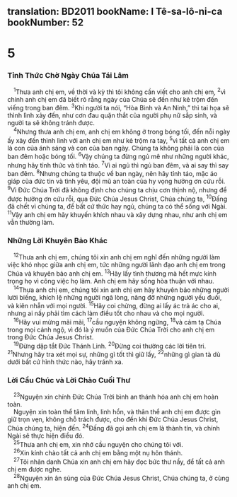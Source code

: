 translation: BD2011
bookName: I Tê-sa-lô-ni-ca 
bookNumber: 52
-------

<div class="title"><h1>5</h1><h3>Tỉnh Thức Chờ Ngày Chúa Tái Lâm</h3></div>
<span class="verse 1te_5_1"> <sup>1</sup>Thưa anh chị em, về thời và kỳ thì tôi không cần viết cho anh chị em, </span>
<span class="verse 1te_5_2"><sup>2</sup>vì chính anh chị em đã biết rõ rằng ngày của Chúa sẽ đến như kẻ trộm đến viếng trong ban đêm. </span>
<span class="verse 1te_5_3"><sup>3</sup>Khi người ta nói, “Hòa Bình và An Ninh,” thì tai họa sẽ thình lình xảy đến, như cơn đau quặn thắt của người phụ nữ sắp sinh, và người ta sẽ không tránh được.<br/></span>
<span class="verse 1te_5_4"> <sup>4</sup>Nhưng thưa anh chị em, anh chị em không ở trong bóng tối, đến nỗi ngày ấy xảy đến thình lình với anh chị em như kẻ trộm ra tay, </span>
<span class="verse 1te_5_5"><sup>5</sup>vì tất cả anh chị em là con của ánh sáng và con của ban ngày. Chúng ta không phải là con của ban đêm hoặc bóng tối. </span>
<span class="verse 1te_5_6"><sup>6</sup>Vậy chúng ta đừng ngủ mê như những người khác, nhưng hãy tỉnh thức và tỉnh táo. </span>
<span class="verse 1te_5_7"><sup>7</sup>Vì ai ngủ thì ngủ ban đêm, và ai say thì say ban đêm. </span>
<span class="verse 1te_5_8"><sup>8</sup>Nhưng chúng ta thuộc về ban ngày, nên hãy tỉnh táo, mặc áo giáp của đức tin và tình yêu, đội mũ an toàn của hy vọng hưởng ơn cứu rỗi. </span>
<span class="verse 1te_5_9"><sup>9</sup>Vì Ðức Chúa Trời đã không định cho chúng ta chịu cơn thịnh nộ, nhưng để được hưởng ơn cứu rỗi, qua Ðức Chúa Jesus Christ, Chúa chúng ta, </span>
<span class="verse 1te_5_10"><sup>10</sup>Ðấng đã chết vì chúng ta, để bất cứ thức hay ngủ, chúng ta có thể sống với Ngài. </span>
<span class="verse 1te_5_11"><sup>11</sup>Vậy anh chị em hãy khuyến khích nhau và xây dựng nhau, như anh chị em vẫn thường làm. <br/></span>
<div class="title"><h3>Những Lời Khuyên Bảo Khác</h3></div>
<span class="verse 1te_5_12"> <sup>12</sup>Thưa anh chị em, chúng tôi xin anh chị em nghĩ đến những người làm việc khó nhọc giữa anh chị em, tức những người lãnh đạo anh chị em trong Chúa và khuyên bảo anh chị em. </span>
<span class="verse 1te_5_13"><sup>13</sup>Hãy lấy tình thương mà hết mực kính trọng họ vì công việc họ làm. Anh chị em hãy sống hòa thuận với nhau.<br/></span>
<span class="verse 1te_5_14"> <sup>14</sup>Thưa anh chị em, chúng tôi xin anh chị em hãy khuyên bảo những người lười biếng, khích lệ những người ngã lòng, nâng đỡ những người yếu đuối, và kiên nhẫn với mọi người. </span>
<span class="verse 1te_5_15"><sup>15</sup>Hãy coi chừng, đừng ai lấy ác trả ác cho ai, nhưng ai nấy phải tìm cách làm điều tốt cho nhau và cho mọi người.<br/></span>
<span class="verse 1te_5_16"> <sup>16</sup>Hãy vui mừng mãi mãi, </span>
<span class="verse 1te_5_17"><sup>17</sup>cầu nguyện không ngừng, </span>
<span class="verse 1te_5_18"><sup>18</sup>và cảm tạ Chúa trong mọi cảnh ngộ, vì đó là ý muốn của Ðức Chúa Trời cho anh chị em trong Ðức Chúa Jesus Christ.<br/></span>
<span class="verse 1te_5_19"> <sup>19</sup>Ðừng dập tắt Ðức Thánh Linh. </span>
<span class="verse 1te_5_20"><sup>20</sup>Ðừng coi thường các lời tiên tri. </span>
<span class="verse 1te_5_21"><sup>21</sup>Nhưng hãy tra xét mọi sự, những gì tốt thì giữ lấy, </span>
<span class="verse 1te_5_22"><sup>22</sup>những gì gian tà dù dưới bất cứ hình thức nào, hãy tránh xa.<br/></span>
<div class="title"><h3>Lời Cầu Chúc và Lời Chào Cuối Thư</h3></div>
<span class="verse 1te_5_23"> <sup>23</sup>Nguyện xin chính Ðức Chúa Trời bình an thánh hóa anh chị em hoàn toàn.<br/> Nguyện xin toàn thể tâm linh, linh hồn, và thân thể anh chị em được gìn giữ trọn vẹn, không chỗ trách được, cho đến khi Ðức Chúa Jesus Christ, Chúa chúng ta, hiện đến. </span>
<span class="verse 1te_5_24"><sup>24</sup>Ðấng đã gọi anh chị em là thành tín, và chính Ngài sẽ thực hiện điều đó.<br/></span>
<span class="verse 1te_5_25"> <sup>25</sup>Thưa anh chị em, xin nhớ cầu nguyện cho chúng tôi với.<br/></span>
<span class="verse 1te_5_26"> <sup>26</sup>Xin kính chào tất cả anh chị em bằng một nụ hôn thánh.<br/></span>
<span class="verse 1te_5_27"> <sup>27</sup>Tôi nhân danh Chúa xin anh chị em hãy đọc bức thư nầy, để tất cả anh chị em được nghe.<br/></span>
<span class="verse 1te_5_28"> <sup>28</sup>Nguyện xin ân sủng của Ðức Chúa Jesus Christ, Chúa chúng ta, ở cùng anh chị em.<br/></span>
